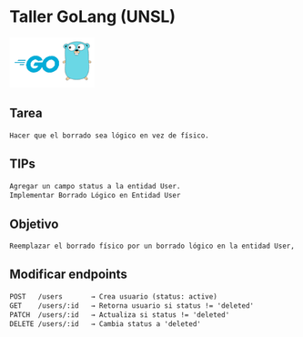# Taller GoLang (UNSL) 
<img src="https://raw.githubusercontent.com/AAGG22/TUW2/master/go_lang.png" alt="adgalvan" width="150">

## Tarea
```sh
Hacer que el borrado sea lógico en vez de físico.
```
## TIPs
```sh
Agregar un campo status a la entidad User. 
Implementar Borrado Lógico en Entidad User
```
## Objetivo
```sh
Reemplazar el borrado físico por un borrado lógico en la entidad User, mediante un campo status.
```
 ## Modificar endpoints  
```http
POST   /users       → Crea usuario (status: active)  
GET    /users/:id   → Retorna usuario si status != 'deleted'  
PATCH  /users/:id   → Actualiza si status != 'deleted'  
DELETE /users/:id   → Cambia status a 'deleted'
```
